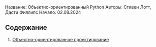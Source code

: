 Название: Объектно-ориентированный Python
Авторы: Стивен Лотт, Дасти Филлипс
Начало: 02.08.2024
## Содержание

1. [Объектно-ориентированное проектирование](Книги/Reviews/ООП_Python/Объектно-ориентированное%20проектирование.md)